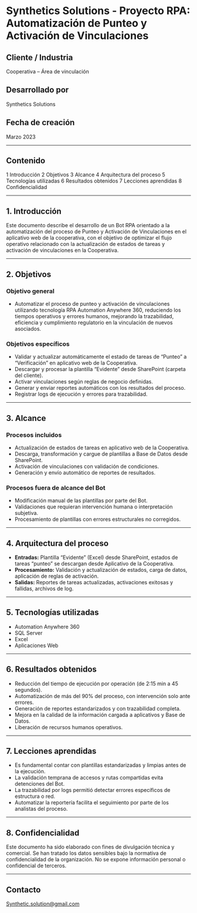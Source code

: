 
# Synthetics Solutions - Proyecto RPA: Automatización de Punteo y Activación de Vinculaciones

## Cliente / Industria  
Cooperativa – Área de vinculación

## Desarrollado por  
Synthetics Solutions

## Fecha de creación  
Marzo 2023

---

## Contenido  
1 Introducción
2 Objetivos
3 Alcance
4 Arquitectura del proceso
5 Tecnologías utilizadas
6 Resultados obtenidos
7 Lecciones aprendidas
8 Confidencialidad

---

## 1. Introducción  
Este documento describe el desarrollo de un Bot RPA orientado a la automatización del proceso de Punteo y Activación de Vinculaciones en el aplicativo web de la cooperativa, con el objetivo de optimizar el flujo operativo relacionado con la actualización de estados de tareas y activación de vinculaciones en la Cooperativa.

---

## 2. Objetivos

### Objetivo general  
- Automatizar el proceso de punteo y activación de vinculaciones utilizando tecnología RPA Automation Anywhere 360, reduciendo los tiempos operativos y errores humanos, mejorando la trazabilidad, eficiencia y cumplimiento regulatorio en la vinculación de nuevos asociados.

### Objetivos específicos  
- Validar y actualizar automáticamente el estado de tareas de “Punteo” a “Verificación” en aplicativo web de la Cooperativa.  
- Descargar y procesar la plantilla “Evidente” desde SharePoint (carpeta del cliente).  
- Activar vinculaciones según reglas de negocio definidas.  
- Generar y enviar reportes automáticos con los resultados del proceso.  
- Registrar logs de ejecución y errores para trazabilidad.

---

## 3. Alcance

### Procesos incluidos  
- Actualización de estados de tareas en aplicativo web de la Cooperativa.  
- Descarga, transformación y cargue de plantillas a Base de Datos desde SharePoint.  
- Activación de vinculaciones con validación de condiciones.  
- Generación y envío automático de reportes de resultados.

### Procesos fuera de alcance del Bot  
- Modificación manual de las plantillas por parte del Bot.  
- Validaciones que requieran intervención humana o interpretación subjetiva.  
- Procesamiento de plantillas con errores estructurales no corregidos.

---

## 4. Arquitectura del proceso  
- **Entradas:** Plantilla “Evidente” (Excel) desde SharePoint, estados de tareas “punteo” se descargan desde Aplicativo de la Cooperativa.  
- **Procesamiento:** Validación y actualización de estados, carga de datos, aplicación de reglas de activación.  
- **Salidas:** Reportes de tareas actualizadas, activaciones exitosas y fallidas, archivos de log.

---

## 5. Tecnologías utilizadas  
- Automation Anywhere 360  
- SQL Server  
- Excel  
- Aplicaciones Web

---

## 6. Resultados obtenidos  
- Reducción del tiempo de ejecución por operación (de 2:15 min a 45 segundos).  
- Automatización de más del 90% del proceso, con intervención solo ante errores.  
- Generación de reportes estandarizados y con trazabilidad completa.  
- Mejora en la calidad de la información cargada a aplicativos y Base de Datos.  
- Liberación de recursos humanos operativos.

---

## 7. Lecciones aprendidas  
- Es fundamental contar con plantillas estandarizadas y limpias antes de la ejecución.  
- La validación temprana de accesos y rutas compartidas evita detenciones del Bot.  
- La trazabilidad por logs permitió detectar errores específicos de estructura o red.  
- Automatizar la reportería facilita el seguimiento por parte de los analistas del proceso.

---

## 8. Confidencialidad  
Este documento ha sido elaborado con fines de divulgación técnica y comercial. Se han tratado los datos sensibles bajo la normativa de confidencialidad de la organización. No se expone información personal o confidencial de terceros.

---

## Contacto  
Synthetic.solution@gmail.com
